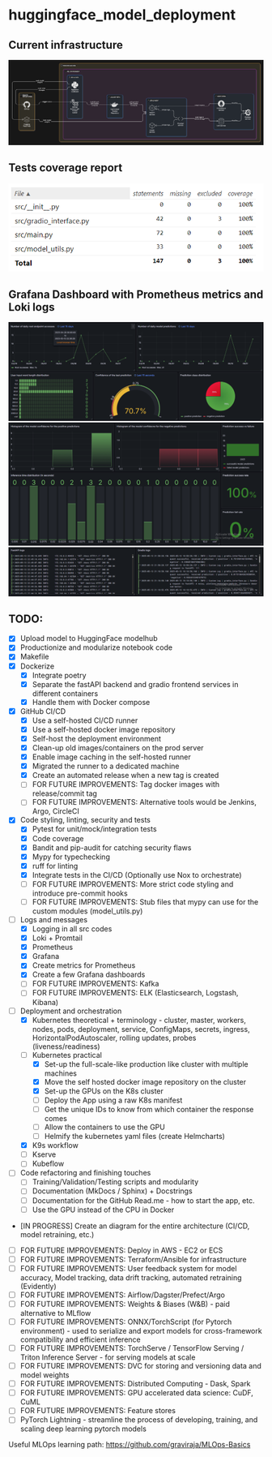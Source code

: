 # huggingface_model_deployment

## Current infrastructure
![Infrastructure](docs/img/infrastructure-diagram.png)

## Tests coverage report
![Tests coverage report](docs/img/tests-coverage-report.png)

## Grafana Dashboard with Prometheus metrics and Loki logs
![Dashboard image 1](docs/img/grafana-dashboard-1.png)
![Dashboard image 2](docs/img/grafana-dashboard-2.png)
![Dashboard image 3](docs/img/grafana-dashboard-3.png)

## TODO:
- [X] Upload model to HuggingFace modelhub
- [X] Productionize and modularize notebook code
- [X] Makefile
- [X] Dockerize
    - [X] Integrate poetry
    - [X] Separate the fastAPI backend and gradio frontend services in different containers
    - [X] Handle them with Docker compose
- [X] GitHub CI/CD
    - [X] Use a self-hosted CI/CD runner
    - [X] Use a self-hosted docker image repository
    - [X] Self-host the deployment environment
    - [X] Clean-up old images/containers on the prod server
    - [X] Enable image caching in the self-hosted runner
    - [X] Migrated the runner to a dedicated machine
    - [X] Create an automated release when a new tag is created
    - [ ] FOR FUTURE IMPROVEMENTS: Tag docker images with release/commit tag
    - [ ] FOR FUTURE IMPROVEMENTS: Alternative tools would be Jenkins, Argo, CircleCI
- [X] Code styling, linting, security and tests
    - [X] Pytest for unit/mock/integration tests
    - [X] Code coverage
    - [X] Bandit and pip-audit for catching security flaws
    - [X] Mypy for typechecking
    - [X] ruff for linting
    - [X] Integrate tests in the CI/CD (Optionally use Nox to orchestrate)
    - [ ] FOR FUTURE IMPROVEMENTS: More strict code styling and introduce pre-commit hooks
    - [ ] FOR FUTURE IMPROVEMENTS: Stub files that mypy can use for the custom modules (model_utils.py)
- [ ] Logs and messages
    - [X] Logging in all src codes
    - [X] Loki + Promtail
    - [X] Prometheus
    - [X] Grafana
    - [X] Create metrics for Prometheus
    - [X] Create a few Grafana dashboards
    - [ ] FOR FUTURE IMPROVEMENTS: Kafka
    - [ ] FOR FUTURE IMPROVEMENTS: ELK (Elasticsearch, Logstash, Kibana)
- [ ] Deployment and orchestration
    - [X] Kubernetes theoretical + terminology - cluster, master, workers, nodes, pods, deployment, service, ConfigMaps, secrets, ingress, HorizontalPodAutoscaler, rolling updates, probes (liveness/readiness)
    - [ ] Kubernetes practical
        - [X] Set-up the full-scale-like production like cluster with multiple machines
        - [X] Move the self hosted docker image repository on the cluster
        - [X] Set-up the GPUs on the K8s cluster
        - [ ] Deploy the App using a raw K8s manifest
        - [ ] Get the unique IDs to know from which container the response comes
        - [ ] Allow the containers to use the GPU
        - [ ] Helmify the kubernetes yaml files (create Helmcharts)
    - [X] K9s workflow
    - [ ] Kserve
    - [ ] Kubeflow
- [ ] Code refactoring and finishing touches
    - [ ] Training/Validation/Testing scripts and modularity
    - [ ] Documentation (MkDocs / Sphinx) + Docstrings
    - [ ] Documentation for the GitHub Read.me - how to start the app, etc.
    - [ ] Use the GPU instead of the CPU in Docker
- [IN PROGRESS] Create an diagram for the entire architecture (CI/CD, model retraining, etc.)
- [ ] FOR FUTURE IMPROVEMENTS: Deploy in AWS - EC2 or ECS
- [ ] FOR FUTURE IMPROVEMENTS: Terraform/Ansible for infrastructure
- [ ] FOR FUTURE IMPROVEMENTS: User feedback system for model accuracy, Model tracking, data drift tracking, automated retraining (Evidently)
- [ ] FOR FUTURE IMPROVEMENTS: Airflow/Dagster/Prefect/Argo
- [ ] FOR FUTURE IMPROVEMENTS: Weights & Biases (W&B) - paid alternative to MLflow
- [ ] FOR FUTURE IMPROVEMENTS: ONNX/TorchScript (for Pytorch environment) - used to serialize and export models for cross-framework compatibility and efficient inference
- [ ] FOR FUTURE IMPROVEMENTS: TorchServe / TensorFlow Serving / Triton Inference Server - for serving models at scale
- [ ] FOR FUTURE IMPROVEMENTS: DVC for storing and versioning data and model weights
- [ ] FOR FUTURE IMPROVEMENTS: Distributed Computing - Dask, Spark
- [ ] FOR FUTURE IMPROVEMENTS: GPU accelerated data science: CuDF, CuML
- [ ] FOR FUTURE IMPROVEMENTS: Feature stores
- [ ] PyTorch Lightning - streamline the process of developing, training, and scaling deep learning pytorch models

Useful MLOps learning path: https://github.com/graviraja/MLOps-Basics
